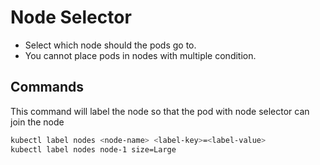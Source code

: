 # Node Selector
* Select which node should the pods go to.
* You cannot place pods in nodes with multiple condition.

## Commands
This command will label the node so that the pod with node selector can join the node
```bash
kubectl label nodes <node-name> <label-key>=<label-value>
kubectl label nodes node-1 size=Large
``` 